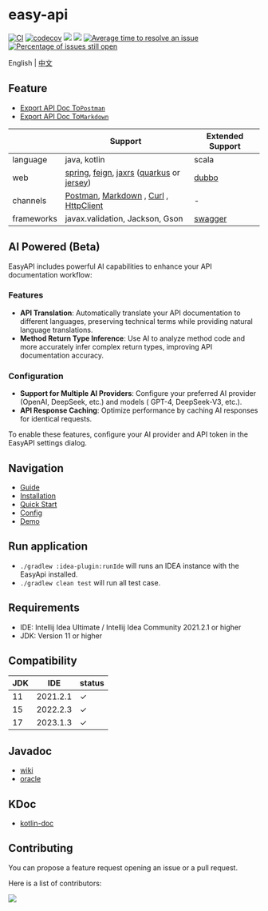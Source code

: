 # easy-api

[![CI](https://github.com/tangcent/easy-api/actions/workflows/ci.yml/badge.svg)](https://github.com/tangcent/easy-api/actions/workflows/ci.yml)
[![codecov](https://codecov.io/gh/tangcent/easy-api/branch/master/graph/badge.svg?token=4DPGLAWL3Q)](https://codecov.io/gh/tangcent/easy-api)
[![](https://img.shields.io/jetbrains/plugin/v/12211?color=blue&label=version)](https://plugins.jetbrains.com/plugin/12211-easyapi)
[![](https://img.shields.io/jetbrains/plugin/d/12211)](https://plugins.jetbrains.com/plugin/12211-easyapi)
[![Average time to resolve an issue](http://isitmaintained.com/badge/resolution/tangcent/easy-api.svg)](http://isitmaintained.com/project/tangcent/easy-api "Average time to resolve an issue")
[![Percentage of issues still open](http://isitmaintained.com/badge/open/tangcent/easy-api.svg)](http://isitmaintained.com/project/tangcent/easy-api "Percentage of issues still open")

English | [中文](README_CN.md)

## Feature

- [Export API Doc To`Postman`](https://easyapi.itangcent.com/documents/export2postman.html)
- [Export API Doc To`Markdown`](https://easyapi.itangcent.com/documents/export2markdown.html)

|            | Support                                                                                                                                                                                                                                                                                                                            | Extended Support                  |
|------------|------------------------------------------------------------------------------------------------------------------------------------------------------------------------------------------------------------------------------------------------------------------------------------------------------------------------------------|-----------------------------------|
| language   | java, kotlin                                                                                                                                                                                                                                                                                                                       | scala                             |
| web        | [spring](https://spring.io/), [feign](https://spring.io/projects/spring-cloud-openfeign), [jaxrs](https://www.oracle.com/technical-resources/articles/java/jax-rs.html) ([quarkus](https://quarkus.io/) or [jersey](https://eclipse-ee4j.github.io/jersey/))                                                                       | [dubbo](https://dubbo.apache.org) |
| channels   | [Postman](https://easyapi.itangcent.com/documents/export2postman.html), [Markdown](https://easyapi.itangcent.com/documents/export2markdown.html) , [Curl](https://curl.se/)                                                                                 , [HttpClient](https://plugins.jetbrains.com/plugin/13121-http-client) | -                                 |
| frameworks | javax.validation, Jackson, Gson                                                                                                                                                                                                                                                                                                    | [swagger](https://swagger.io/)    |

## AI Powered (Beta)

EasyAPI includes powerful AI capabilities to enhance your API documentation workflow:

### Features

- **API Translation**: Automatically translate your API documentation to different languages, preserving technical terms
  while providing natural language translations.
- **Method Return Type Inference**: Use AI to analyze method code and more accurately infer complex return types,
  improving API documentation accuracy.

### Configuration

- **Support for Multiple AI Providers**: Configure your preferred AI provider (OpenAI, DeepSeek, etc.) and models (
  GPT-4, DeepSeek-V3, etc.).
- **API Response Caching**: Optimize performance by caching AI responses for identical requests.

To enable these features, configure your AI provider and API token in the EasyAPI settings dialog.

## Navigation

* [Guide](https://easyapi.itangcent.com/documents/index.html)
* [Installation](https://easyapi.itangcent.com/documents/installation.html)
* [Quick Start](https://easyapi.itangcent.com/documents/use.html)
* [Config](https://easyapi.itangcent.com/setting/index.html)
* [Demo](https://easyapi.itangcent.com/demo/index.html)

## Run application

- `./gradlew :idea-plugin:runIde` will runs an IDEA instance with the EasyApi installed.
- `./gradlew clean test` will run all test case.

## Requirements

- IDE: Intellij Idea Ultimate / Intellij Idea Community 2021.2.1 or higher
- JDK: Version 11 or higher

## Compatibility

| JDK | IDE      | status |
|-----|----------|--------|
| 11  | 2021.2.1 | ✓      |
| 15  | 2022.2.3 | ✓      |
| 17  | 2023.1.3 | ✓      |

## Javadoc

- [wiki](https://en.wikipedia.org/wiki/Javadoc)
- [oracle](https://docs.oracle.com/javase/8/docs/technotes/tools/windows/javadoc.html)

## KDoc

- [kotlin-doc](https://kotlinlang.org/docs/reference/kotlin-doc.html)

## Contributing

You can propose a feature request opening an issue or a pull request.

Here is a list of contributors:

<a href="https://github.com/tangcent/easy-api/graphs/contributors">
  <img src="https://contrib.rocks/image?repo=tangcent/easy-api" />
</a>
